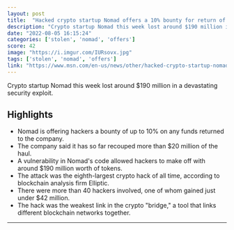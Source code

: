 ```yaml
---
layout: post
title:  "Hacked crypto startup Nomad offers a 10% bounty for return of funds after $190 million attack"
description: "Crypto startup Nomad this week lost around $190 million in a devastating security exploit."
date: "2022-08-05 16:15:24"
categories: ['stolen', 'nomad', 'offers']
score: 42
image: "https://i.imgur.com/IURsovx.jpg"
tags: ['stolen', 'nomad', 'offers']
link: "https://www.msn.com/en-us/news/other/hacked-crypto-startup-nomad-offers-a-10-bounty-for-return-of-funds-after-190-million-attack/ar-AA10kZiA"
---
```


Crypto startup Nomad this week lost around $190 million in a devastating security exploit.

## Highlights

- Nomad is offering hackers a bounty of up to 10% on any funds returned to the company.
- The company said it has so far recouped more than $20 million of the haul.
- A vulnerability in Nomad's code allowed hackers to make off with around $190 million worth of tokens.
- The attack was the eighth-largest crypto hack of all time, according to blockchain analysis firm Elliptic.
- There were more than 40 hackers involved, one of whom gained just under $42 million.
- The hack was the weakest link in the crypto "bridge," a tool that links different blockchain networks together.

---
